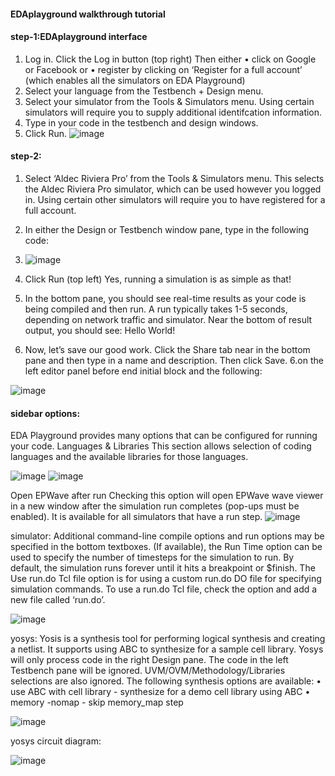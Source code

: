 #### EDAplayground walkthrough tutorial

#### step-1:EDAplayground interface
1. Log in. Click the Log in button (top right) Then either
• click on Google or Facebook or
• register by clicking on ‘Register for a full account’ (which enables all the simulators on EDA Playground)
1. Select your language from the Testbench + Design menu.
2. Select your simulator from the Tools & Simulators menu. Using certain simulators will require you to supply
additional identifcation information.
3. Type in your code in the testbench and design windows.
4. Click Run.
![image](https://github.com/Raviyazareen22/internship_training/assets/132916138/98b0bd0d-f3e5-4c20-b149-8a966b877d17)

#### step-2:
1. Select ‘Aldec Riviera Pro’ from the Tools & Simulators menu. This selects the Aldec Riviera Pro simulator,
which can be used however you logged in. Using certain other simulators will require you to have registered for
a full account.
2. In either the Design or Testbench window pane, type in the following code:

3. ![image](https://github.com/Raviyazareen22/internship_training/assets/132916138/7a879fbd-6a02-4187-abb4-1af435b29090)

4. Click Run (top left)
Yes, running a simulation is as simple as that!
4. In the bottom pane, you should see real-time results as your code is being compiled and then run. A run typically
takes 1-5 seconds, depending on network traffic and simulator. Near the bottom of result output, you should see:
Hello World!
5. Now, let’s save our good work. Click the Share tab near in the bottom pane and then type in a name and
description. Then click Save.
6.on the left editor panel before end initial block and the following:

![image](https://github.com/Raviyazareen22/internship_training/assets/132916138/45793c1b-2795-43f6-8616-9699063839f3)

#### sidebar options:
EDA Playground provides many options that can be configured for running your code.
Languages & Libraries
This section allows selection of coding languages and the available libraries for those languages.

![image](https://github.com/Raviyazareen22/internship_training/assets/132916138/3ee048b6-0801-4b6b-876f-a97f40c48816)
![image](https://github.com/Raviyazareen22/internship_training/assets/132916138/d94517f1-7170-4f4c-8081-39a621bcccf1)

Open EPWave after run
Checking this option will open EPWave wave viewer in a new window after the simulation run completes (pop-ups
must be enabled). It is available for all simulators that have a run step.
![image](https://github.com/Raviyazareen22/internship_training/assets/132916138/295c094b-1353-4c22-998c-dc9c8d7b3768)

simulator:
Additional command-line compile options and run options may be specified in the bottom textboxes.
(If available), the Run Time option can be used to specify the number of timesteps for the simulation to run. By
default, the simulation runs forever until it hits a breakpoint or $finish.
The Use run.do Tcl file option is for using a custom run.do DO file for specifying simulation commands. To use a
run.do Tcl file, check the option and add a new file called ‘run.do’.

![image](https://github.com/Raviyazareen22/internship_training/assets/132916138/1bdcff24-abce-4eae-9765-066ce20e6c03)

yosys:
Yosis is a synthesis tool for performing logical synthesis and creating a netlist. It supports using ABC to synthesize
for a sample cell library.
Yosys will only process code in the right Design pane. The code in the left Testbench pane will be ignored.
UVM/OVM/Methodology/Libraries selections are also ignored.
The following synthesis options are available:
• use ABC with cell library - synthesize for a demo cell library using ABC
• memory -nomap - skip memory_map step

![image](https://github.com/Raviyazareen22/internship_training/assets/132916138/44dc3058-e418-4eec-a4f2-ae51e47d2446)

yosys circuit diagram:

![image](https://github.com/Raviyazareen22/internship_training/assets/132916138/255c7c7c-fddb-43f3-bf88-6b13ee741599)





















